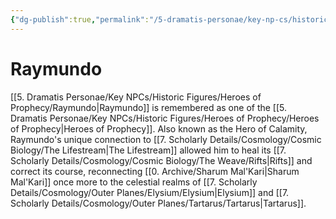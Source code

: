 ```yaml
---
{"dg-publish":true,"permalink":"/5-dramatis-personae/key-np-cs/historic-figures/heroes-of-prophecy/raymundo/","noteIcon":""}
---
```


# Raymundo

[[5. Dramatis Personae/Key NPCs/Historic Figures/Heroes of Prophecy/Raymundo\|Raymundo]] is remembered as one of the [[5. Dramatis Personae/Key NPCs/Historic Figures/Heroes of Prophecy/Heroes of Prophecy\|Heroes of Prophecy]]. Also known as the Hero of Calamity, Raymundo's unique connection to [[7. Scholarly Details/Cosmology/Cosmic Biology/The Lifestream\|The Lifestream]] allowed him to heal its [[7. Scholarly Details/Cosmology/Cosmic Biology/The Weave/Rifts\|Rifts]] and correct its course, reconnecting [[0. Archive/Sharum Mal'Kari\|Sharum Mal'Kari]] once more to the celestial realms of [[7. Scholarly Details/Cosmology/Outer Planes/Elysium/Elysium\|Elysium]] and [[7. Scholarly Details/Cosmology/Outer Planes/Tartarus/Tartarus\|Tartarus]]. 